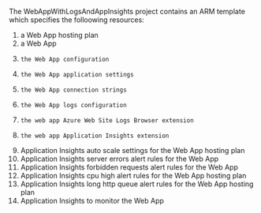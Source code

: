 
The WebAppWithLogsAndAppInsights project contains an ARM template which specifies the folloowing resources:

1.  a Web App hosting plan
2.  a Web App
3.     the Web App configuration
4.     the Web App application settings
5.     the Web App connection strings
6.     the Web App logs configuration
7.     the web app Azure Web Site Logs Browser extension
8.     the web app Application Insights extension
9.  Application Insights auto scale settings for the Web App hosting plan
10. Application Insights server errors alert rules for the Web App 
11. Application Insights forbidden requests alert rules for the Web App 
12. Application Insights cpu high alert rules for the Web App hosting plan
13. Application Insights long http queue alert rules for the Web App hosting plan
14. Application Insights to monitor the Web App
